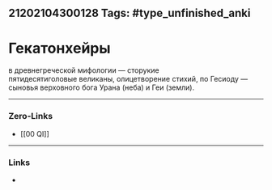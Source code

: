 21202104300128
Tags: #type_unfinished_anki 
---
# Гекатонхейры

в древнегреческой мифологии — сторукие пятидесятиголовые великаны, олицетворение стихий, по Гесиоду — сыновья верховного бога Урана (неба) и Геи (земли).

---
### Zero-Links
- [[00 QI]]
---
### Links
-